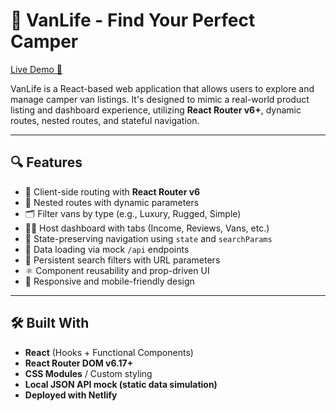 # 🚐 VanLife - Find Your Perfect Camper

[Live Demo 🚀](https://findoutvanlife.netlify.app/)

VanLife is a React-based web application that allows users to explore and manage camper van listings. It's designed to mimic a real-world product listing and dashboard experience, utilizing **React Router v6+**, dynamic routes, nested routes, and stateful navigation.

---

## 🔍 Features

- 🔗 Client-side routing with **React Router v6**
- 🧭 Nested routes with dynamic parameters
- 🗂 Filter vans by type (e.g., Luxury, Rugged, Simple)
- 🧑‍💼 Host dashboard with tabs (Income, Reviews, Vans, etc.)
- 🧠 State-preserving navigation using `state` and `searchParams`
- 💾 Data loading via mock `/api` endpoints
- 🔁 Persistent search filters with URL parameters
- ⚛️ Component reusability and prop-driven UI
- 🎯 Responsive and mobile-friendly design

---

## 🛠 Built With

- **React** (Hooks + Functional Components)
- **React Router DOM v6.17+**
- **CSS Modules** / Custom styling
- **Local JSON API mock (static data simulation)**
- **Deployed with Netlify**